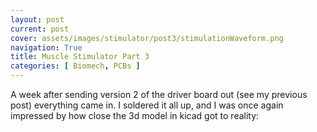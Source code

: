 ```yaml
---
layout: post
current: post
cover: assets/images/stimulator/post3/stimulationWaveform.png
navigation: True
title: Muscle Stimulator Part 3
categories: [ Biomech, PCBs ]
---
```


A week after sending version 2 of the driver board out (see my previous post) everything came in. I soldered it all up, and I was once again impressed by how close the 3d model in kicad got to reality:


